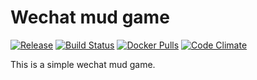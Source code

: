 # Wechat mud game

[![Release](https://img.shields.io/github/release/shuieryin/wechat_mud.svg)](https://github.com/shuieryin/wechat_mud/releases/latest)
[![Build Status](https://travis-ci.org/shuieryin/wechat_mud.svg?branch=master)](https://travis-ci.org/shuieryin/wechat_mud)
[![Docker Pulls](https://img.shields.io/docker/pulls/shuieryin/wechat_mud.svg)](https://hub.docker.com/r/shuieryin/wechat_mud/)
[![Code Climate](http://img.shields.io/badge/code_climate-Erlang_19.0-brightgreen.svg)](http://www.erlang.org/downloads/19.0)

This is a simple wechat mud game.
